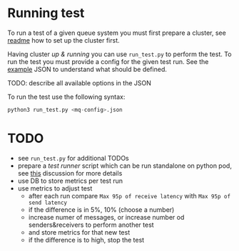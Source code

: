 # Running test

To run a test of a given queue system you must first prepare a cluster, see [readme](../README.md) how to set up the cluster first.

Having cluster _up & running_ you can use `run_test.py` to perform the test. To run the test you must provide a config for the given test run. See the [example](test-example-kafka.json) JSON to understand what should be defined.

TODO: describe all available options in the JSON

To run the test use the following syntax:

```python
python3 run_test.py <mq-config>.json
```

# TODO
 - see `run_test.py` for additional TODOs
 - prepare a _test runner_ script which can be run standalone on python pod,
   see [this](https://softwaremill.slack.com/archives/C3EDBMX0R/p1672656117127199) discussion for more details
 - use DB to store metrics per test run
 - use metrics to adjust test
   - after each run compare `Max 95p of receive latency` with `Max 95p of send latency`
   - if the difference is in 5%, 10% (choose a number)
   - increase numer of messages, or increase number od senders&receivers to perform another test
   - and store metrics for that new test
   - if the difference is to high, stop the test
